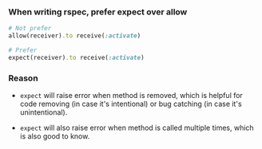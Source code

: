 ### When writing rspec, prefer expect over allow

```ruby
# Not prefer
allow(receiver).to receive(:activate)

# Prefer
expect(receiver).to receive(:activate)
```

### Reason

- `expect` will raise error when method is removed, which is helpful for code
removing (in case it's intentional) or bug catching (in case it's unintentional).

- `expect` will also raise error when method is called multiple times, which is
also good to know.
